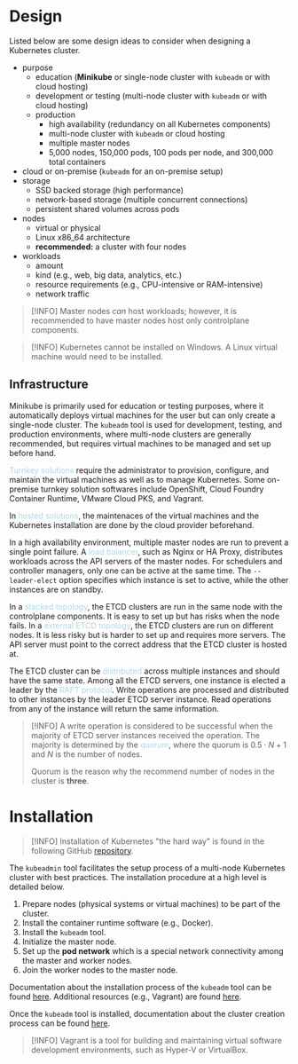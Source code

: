 # Design
Listed below are some design ideas to consider when designing a Kubernetes cluster.
- purpose
	- education (**Minikube** or single-node cluster with `kubeadm` or with cloud hosting)
	- development or testing (multi-node cluster with `kubeadm` or with cloud hosting)
	- production
		- high availability (redundancy on all Kubernetes components)
		- multi-node cluster with `kubeadm` or cloud hosting
		- multiple master nodes
		- 5,000 nodes, 150,000 pods, 100 pods per node, and 300,000 total containers
- cloud or on-premise (`kubeadm` for an on-premise setup)
- storage
	- SSD backed storage (high performance)
	- network-based storage (multiple concurrent connections)
	- persistent shared volumes across pods
- nodes
	- virtual or physical
	- Linux x86_64 architecture
	- **recommended:** a cluster with four nodes
- workloads
	- amount
	- kind (e.g., web, big data, analytics, etc.)
	- resource requirements (e.g., CPU-intensive or RAM-intensive)
	- network traffic

> [!INFO]
> Master nodes *can* host workloads; however, it is recommended to have master nodes host only controlplane components.

> [!INFO]
> Kubernetes cannot be installed on Windows. A Linux virtual machine would need to be installed.

## Infrastructure
Minikube is primarily used for education or testing purposes, where it automatically deploys virtual machines for the user but can only create a single-node cluster. The `kubeadm` tool is used for development, testing, and production environments, where multi-node clusters are generally recommended, but requires virtual machines to be managed and set up before hand.

<span style = "color:lightblue">Turnkey solutions</span> require the administrator to provision, configure, and maintain the virtual machines as well as to manage Kubernetes. Some on-premise turnkey solution softwares include OpenShift, Cloud Foundry Container Runtime, VMware Cloud PKS, and Vagrant.

In <span style = "color:lightblue">hosted solutions</span>, the maintenaces of the virtual machines and the Kubernetes installation are done by the cloud provider beforehand.

In a high availability environment, multiple master nodes are run to prevent a single point failure. A <span style = "color:lightblue">load balancer</span>, such as Nginx or HA Proxy, distributes workloads across the API servers of the master nodes. For schedulers and controller managers, only one can be active at the same time. The `--leader-elect` option specifies which instance is set to active, while the other instances are on standby.

In a <span style = "color:lightblue">stacked topology</span>, the ETCD clusters are run in the same node with the controlplane components. It is easy to set up but has risks when the node fails. In a <span style = "color:lightblue">external ETCD topology</span>, the ETCD clusters are run on different nodes. It is less risky but is harder to set up and requires more servers. The API server must point to the correct address that the ETCD cluster is hosted at.

The ETCD cluster can be <span style = "color:lightblue">distributed</span> across multiple instances and should have the same state. Among all the ETCD servers, one instance is elected a leader by the <span style = "color:lightblue">RAFT protocol</span>. Write operations are processed and distributed to other instances by the leader ETCD server instance. Read operations from any of the instance will return the same information.

> [!INFO]
> A write operation is considered to be successful when the majority of ETCD server instances received the operation. The majority is determined by the <span style = "color:lightblue">quorum</span>, where the quorum is $0.5 \cdot N + 1$ and $N$ is the number of nodes.
> 
> Quorum is the reason why the recommend number of nodes in the cluster is **three**.

# Installation
> [!INFO]
> Installation of Kubernetes "the hard way" is found in the following GitHub [repository](https://github.com/mmumshad/kubernetes-the-hard-way).

The `kubeadmin` tool facilitates the setup process of a multi-node Kubernetes cluster with best practices. The installation procedure at a high level is detailed below.
1. Prepare nodes (physical systems or virtual machines) to be part of the cluster.
2. Install the container runtime software (e.g., Docker).
3. Install the `kubeadm` tool.
4. Initialize the master node.
5. Set up the **pod network** which is a special network connectivity among the master and worker nodes.
6. Join the worker nodes to the master node.

Documentation about the installation process of the `kubeadm` tool can be found [here](https://kubernetes.io/docs/setup/production-environment/tools/kubeadm/install-kubeadm/). Additional resources (e.g., Vagrant) are found [here](https://github.com/kodekloudhub/certified-kubernetes-administrator-course).

Once the `kubeadm` tool is installed, documentation about the cluster creation process can be found [here](https://kubernetes.io/docs/setup/production-environment/tools/kubeadm/create-cluster-kubeadm/).

> [!INFO]
> Vagrant is a tool for building and maintaining virtual software development environments, such as Hyper-V or VirtualBox.

